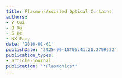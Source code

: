 ```yaml
---
title: Plasmon-Assisted Optical Curtains
authors:
- Y Cui
- J Xu
- S He
- NX Fang
date: '2010-01-01'
publishDate: '2025-09-18T05:41:21.270952Z'
publication_types:
- article-journal
publication: '*Plasmonics*'
---
```

